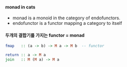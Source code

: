 #### monad in cats

- monad is a monoid in the category of endofunctors.
- endofunctor is a functor mapping a category to itself

#### 두개의 결합기를 가지는 functor = monad

```hs
fmap   :: (a -> b) -> M a -> M b  -- functor

return :: a -> M a
join   :: M (M a) -> M a
```
